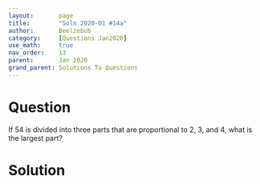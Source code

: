 ```yaml
---
layout:       page
title:        "Soln 2020-01 #14a"
author:       Beelzebub
category:     [Questions Jan2020]
use_math:     true
nav_order:    13
parent:       Jan 2020
grand_parent: Solutions To Questions
---
```


# Question

If $54$ is divided into three parts that are proportional to 2, 3, and 4, what is the largest part?

# Solution


